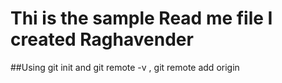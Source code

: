 # Thi is the sample Read me file I created Raghavender

##Using git init and git remote -v , git remote add origin 